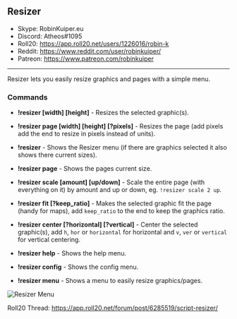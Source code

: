 ## Resizer

* Skype: RobinKuiper.eu
* Discord: Atheos#1095
* Roll20: https://app.roll20.net/users/1226016/robin-k
* Reddit: https://www.reddit.com/user/robinkuiper/
* Patreon: https://www.patreon.com/robinkuiper

---

Resizer lets you easily resize graphics and pages with a simple menu.

### Commands

* **!resizer [width] [height]** - Resizes the selected graphic(s).
* **!resizer page [width] [height] [?pixels]** - Resizes the page (add pixels add the end to resize in pixels instead of units).

* **!resizer** - Shows the Resizer menu (if there are graphics selected it also shows there current sizes).
* **!resizer page** - Shows the pages current size.

* **!resizer scale [amount] [up/down]** - Scale the entire page (with everything on it) by amount and up or down, eg. `!resizer scale 2 up`.
* **!resizer fit [?keep_ratio]** - Makes the selected graphic fit the page (handy for maps), add `keep_ratio` to the end to keep the graphics ratio.
* **!resizer center [?horizontal] [?vertical]** - Center the selected graphic(s), add `h`, `hor` or `horizontal` for horizontal and `v`, `ver` or `vertical` for vertical centering.

* **!resizer help** - Shows the help menu.
* **!resizer config** - Shows the config menu.
* **!resizer menu** - Shows a menu to easily resize graphics/pages.

![Resizer Menu](https://i.imgur.com/yiQIchr.png "Resizer Menu")

Roll20 Thread: https://app.roll20.net/forum/post/6285519/script-resizer/